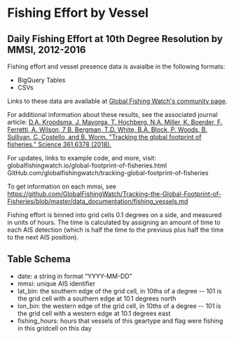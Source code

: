 # Fishing Effort by Vessel

## Daily Fishing Effort at 10th Degree Resolution by MMSI, 2012-2016

Fishing effort and vessel presence data is avaialbe in the following formats:
 - BigQuery Tables
 - CSVs

Links to these data are available at [Global Fishing Watch's community page](https://globalfishingwatch.force.com/gfw/s/data_download).

For additional information about these results, see the associated journal article: [D.A. Kroodsma, J. Mayorga, T. Hochberg, N.A. Miller, K. Boerder, F. Ferretti, A. Wilson, 7 B. Bergman, T.D. White, B.A. Block, P. Woods, B. Sullivan, C. Costello, and B. Worm. "Tracking the global footprint of fisheries." Science 361.6378 (2018).](http://science.sciencemag.org/cgi/doi/10.1126/science.aao1118)

For updates, links to example code, and more, visit:
globalfishingwatch.io/global-footprint-of-fisheries.html
GitHub.com/globalfishingwatch/tracking-global-footprint-of-fisheries

To get information on each mmsi, see https://github.com/GlobalFishingWatch/Tracking-the-Global-Footprint-of-Fisheries/blob/master/data_documentation/fishing_vessels.md

Fishing effort is binned into grid cells 0.1 degrees on a side, and measured in units of hours. The time is calculated by assigning an amount of time to each AIS detection (which is half the time to the previous plus half the time to the next AIS position).  

## Table Schema
 - date: a string in format “YYYY-MM-DD” 
 - mmsi: unique AIS identifier
 - lat_bin: the southern edge of the grid cell, in 10ths of a degree -- 101 is the grid cell with a southern edge at 10.1 degrees north
 - lon_bin: the western edge of the grid cell, in 10ths of a degree -- 101 is the grid cell with a western edge at 10.1 degrees east
 - fishing_hours: hours that vessels of this geartype and flag were fishing in this gridcell on this day
